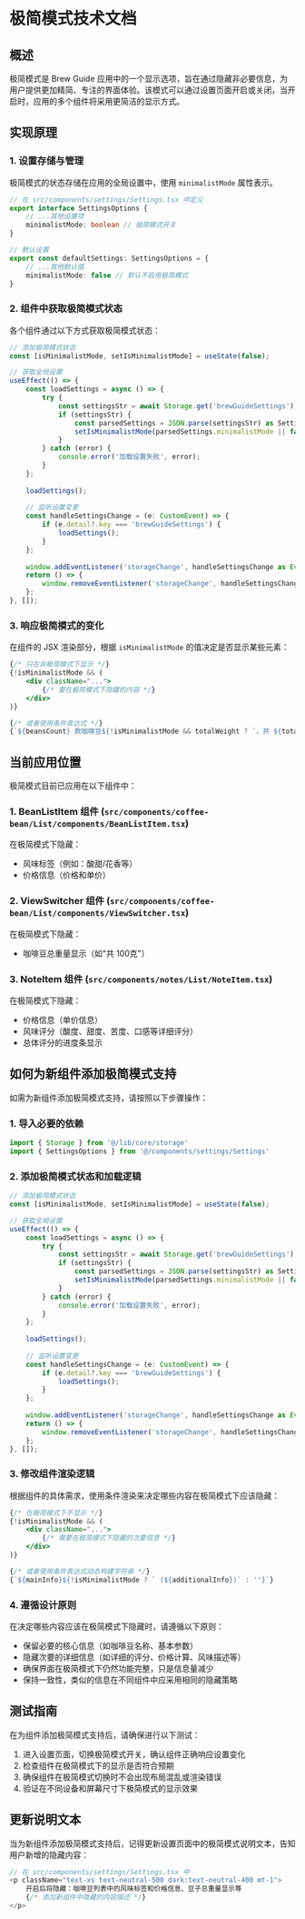 # 极简模式技术文档

## 概述

极简模式是 Brew Guide 应用中的一个显示选项，旨在通过隐藏非必要信息，为用户提供更加精简、专注的界面体验。该模式可以通过设置页面开启或关闭，当开启时，应用的多个组件将采用更简洁的显示方式。

## 实现原理

### 1. 设置存储与管理

极简模式的状态存储在应用的全局设置中，使用 `minimalistMode` 属性表示。

```typescript
// 在 src/components/settings/Settings.tsx 中定义
export interface SettingsOptions {
    // ...其他设置项
    minimalistMode: boolean // 极简模式开关
}

// 默认设置
export const defaultSettings: SettingsOptions = {
    // ...其他默认值
    minimalistMode: false // 默认不启用极简模式
}
```

### 2. 组件中获取极简模式状态

各个组件通过以下方式获取极简模式状态：

```typescript
// 添加极简模式状态
const [isMinimalistMode, setIsMinimalistMode] = useState(false);

// 获取全局设置
useEffect(() => {
    const loadSettings = async () => {
        try {
            const settingsStr = await Storage.get('brewGuideSettings');
            if (settingsStr) {
                const parsedSettings = JSON.parse(settingsStr) as SettingsOptions;
                setIsMinimalistMode(parsedSettings.minimalistMode || false);
            }
        } catch (error) {
            console.error('加载设置失败', error);
        }
    };
    
    loadSettings();
    
    // 监听设置变更
    const handleSettingsChange = (e: CustomEvent) => {
        if (e.detail?.key === 'brewGuideSettings') {
            loadSettings();
        }
    };
    
    window.addEventListener('storageChange', handleSettingsChange as EventListener);
    return () => {
        window.removeEventListener('storageChange', handleSettingsChange as EventListener);
    };
}, []);
```

### 3. 响应极简模式的变化

在组件的 JSX 渲染部分，根据 `isMinimalistMode` 的值决定是否显示某些元素：

```jsx
{/* 只在非极简模式下显示 */}
{!isMinimalistMode && (
    <div className="...">
        {/* 要在极简模式下隐藏的内容 */}
    </div>
)}

{/* 或者使用条件表达式 */}
{`${beansCount} 款咖啡豆${!isMinimalistMode && totalWeight ? `，共 ${totalWeight}` : ''}`}
```

## 当前应用位置

极简模式目前已应用在以下组件中：

### 1. BeanListItem 组件 (`src/components/coffee-bean/List/components/BeanListItem.tsx`)

在极简模式下隐藏：
- 风味标签（例如：酸甜/花香等）
- 价格信息（价格和单价）

### 2. ViewSwitcher 组件 (`src/components/coffee-bean/List/components/ViewSwitcher.tsx`)

在极简模式下隐藏：
- 咖啡豆总重量显示（如"共 100克"）

### 3. NoteItem 组件 (`src/components/notes/List/NoteItem.tsx`)

在极简模式下隐藏：
- 价格信息（单价信息）
- 风味评分（酸度、甜度、苦度、口感等详细评分）
- 总体评分的进度条显示

## 如何为新组件添加极简模式支持

如需为新组件添加极简模式支持，请按照以下步骤操作：

### 1. 导入必要的依赖

```typescript
import { Storage } from '@/lib/core/storage'
import { SettingsOptions } from '@/components/settings/Settings'
```

### 2. 添加极简模式状态和加载逻辑

```typescript
// 添加极简模式状态
const [isMinimalistMode, setIsMinimalistMode] = useState(false);

// 获取全局设置
useEffect(() => {
    const loadSettings = async () => {
        try {
            const settingsStr = await Storage.get('brewGuideSettings');
            if (settingsStr) {
                const parsedSettings = JSON.parse(settingsStr) as SettingsOptions;
                setIsMinimalistMode(parsedSettings.minimalistMode || false);
            }
        } catch (error) {
            console.error('加载设置失败', error);
        }
    };
    
    loadSettings();
    
    // 监听设置变更
    const handleSettingsChange = (e: CustomEvent) => {
        if (e.detail?.key === 'brewGuideSettings') {
            loadSettings();
        }
    };
    
    window.addEventListener('storageChange', handleSettingsChange as EventListener);
    return () => {
        window.removeEventListener('storageChange', handleSettingsChange as EventListener);
    };
}, []);
```

### 3. 修改组件渲染逻辑

根据组件的具体需求，使用条件渲染来决定哪些内容在极简模式下应该隐藏：

```jsx
{/* 在极简模式下不显示 */}
{!isMinimalistMode && (
    <div className="...">
        {/* 需要在极简模式下隐藏的次要信息 */}
    </div>
)}

{/* 或者使用条件表达式动态构建字符串 */}
{`${mainInfo}${!isMinimalistMode ? ` (${additionalInfo})` : ''}`}
```

### 4. 遵循设计原则

在决定哪些内容应该在极简模式下隐藏时，请遵循以下原则：

- 保留必要的核心信息（如咖啡豆名称、基本参数）
- 隐藏次要的详细信息（如详细的评分、价格计算、风味描述等）
- 确保界面在极简模式下仍然功能完整，只是信息量减少
- 保持一致性，类似的信息在不同组件中应采用相同的隐藏策略

## 测试指南

在为组件添加极简模式支持后，请确保进行以下测试：

1. 进入设置页面，切换极简模式开关，确认组件正确响应设置变化
2. 检查组件在极简模式下的显示是否符合预期
3. 确保组件在极简模式切换时不会出现布局混乱或渲染错误
4. 验证在不同设备和屏幕尺寸下极简模式的显示效果

## 更新说明文本

当为新组件添加极简模式支持后，记得更新设置页面中的极简模式说明文本，告知用户新增的隐藏内容：

```typescript
// 在 src/components/settings/Settings.tsx 中
<p className="text-xs text-neutral-500 dark:text-neutral-400 mt-1">
    开启后将隐藏：咖啡豆列表中的风味标签和价格信息、豆子总重量显示等
    {/* 添加新组件中隐藏的内容描述 */}
</p>
``` 